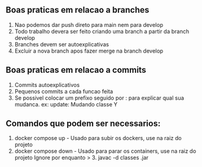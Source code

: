 ## Boas praticas em relacao a branches
1. Nao podemos dar push direto para main nem para develop
2. Todo trabalho devera ser feito criando uma branch a partir da branch develop
3. Branches devem ser autoexplicativas
4. Excluir a nova branch apos fazer merge na branch develop

## Boas praticas em relacao a commits
1. Commits autoexplicativos
2. Pequenos commits a cada funcao feita
3. Se possivel colocar um prefixo seguido por : para explicar qual sua mudanca.
ex:   update: Mudando classe Y

## Comandos que podem ser necessarios:
1. docker compose up  - Usado para subir os dockers, use na raiz do projeto
2. docker compose down - Usado para parar os containers, use na raiz do projeto
Ignore por enquanto > 3. javac -d classes .jar